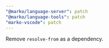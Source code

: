 ```yaml
---
"@marko/language-server": patch
"@marko/language-tools": patch
"marko-vscode": patch
---
```


Remove `resolve-from` as a dependency.
